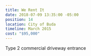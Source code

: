 ```yaml
---
title: We Rent It
date: 2018-07-09 13:35:00 -05:00
position: 14
location: City of Buda
timeline: March 2015
cost: "$95,000"
---
```


Type 2 commercial driveway entrance